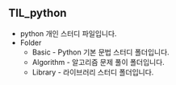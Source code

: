 ## TIL_python



- python 개인 스터디 파일입니다.
- Folder
  - Basic - Python 기본 문법 스터디 폴더입니다.
  - Algorithm - 알고리즘 문제 풀이 폴더입니다.
  - Library - 라이브러리 스터디 폴더입니다.